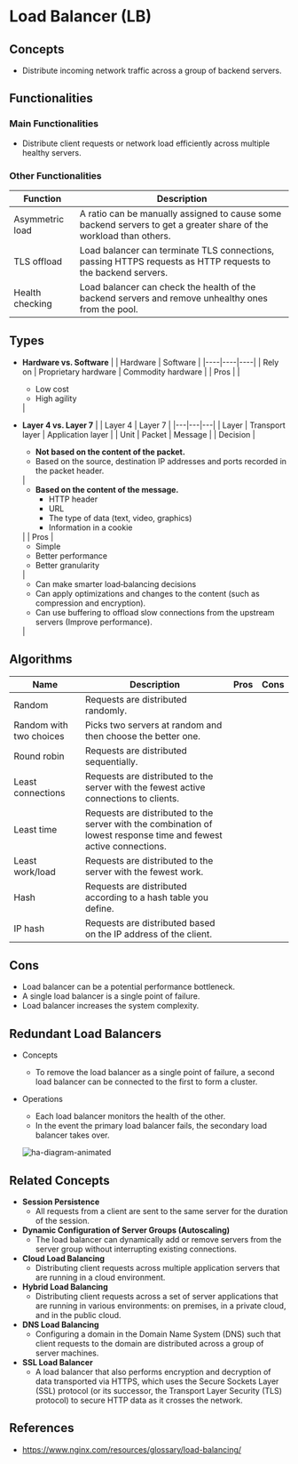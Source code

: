 # Load Balancer (LB)

## Concepts
- Distribute incoming network traffic across a group of backend servers.

## Functionalities
### Main Functionalities
- Distribute client requests or network load efficiently across multiple healthy servers.

### Other Functionalities
| Function | Description |
|----|----|
| Asymmetric load | A ratio can be manually assigned to cause some backend servers to get a greater share of the workload than others. |
| TLS offload | Load balancer can terminate TLS connections, passing HTTPS requests as HTTP requests to the backend servers. |
| Health checking | Load balancer can check the health of the backend servers and remove unhealthy ones from the pool. |

## Types
- **Hardware vs. Software**
  | | Hardware | Software |
  |----|----|----|
  | Rely on | Proprietary hardware | Commodity hardware |
  | Pros | | <ul><li>Low cost<li>High agility</ul> |
 
- **Layer 4 vs. Layer 7**
  | | Layer 4 | Layer 7 |
  |---|---|---|
  | Layer | Transport layer | Application layer |
  | Unit | Packet | Message |
  | Decision | <ul><li>**Not based on the content of the packet.**<li>Based on the source, destination IP addresses and ports recorded in the packet header.</ul> | <ul><li>**Based on the content of the message.**<ul><li>HTTP header<li>URL<li>The type of data (text, video, graphics)<li>Information in a cookie</ul></ul> |
  | Pros | <ul><li>Simple<li>Better performance<li>Better granularity</ul>| <ul><li>Can make smarter load‑balancing decisions<li>Can apply optimizations and changes to the content (such as compression and encryption).<li>Can use buffering to offload slow connections from the upstream servers (Improve performance).</ul> |

## Algorithms
| Name | Description | Pros | Cons |
|----|----|----|----|
| Random | Requests are distributed randomly. | | |
| Random with two choices | Picks two servers at random and then choose the better one. | | |
| Round robin | Requests are distributed sequentially. | | |
| Least connections | Requests are distributed to the server with the fewest active connections to clients. | | |
| Least time | Requests are distributed to the server with the combination of lowest response time and fewest active connections. | | |
| Least work/load | Requests are distributed to the server with the fewest work. | | |
| Hash | Requests are distributed according to a hash table you define. | | |
| IP hash | Requests are distributed based on the IP address of the client. | | |

## Cons
- Load balancer can be a potential performance bottleneck.
- A single load balancer is a single point of failure.
- Load balancer increases the system complexity.

## Redundant Load Balancers
- Concepts
   - To remove the load balancer as a single point of failure, a second load balancer can be connected to the first to form a cluster.
- Operations
   - Each load balancer monitors the health of the other.
   - In the event the primary load balancer fails, the secondary load balancer takes over.
   
   ![ha-diagram-animated](https://user-images.githubusercontent.com/8989447/118159733-a2c51700-b3da-11eb-8501-33cec29c11f6.gif)

## Related Concepts
- **Session Persistence**
   - All requests from a client are sent to the same server for the duration of the session.
- **Dynamic Configuration of Server Groups (Autoscaling)**
   - The load balancer can dynamically add or remove servers from the server group without interrupting existing connections.
- **Cloud Load Balancing**
   - Distributing client requests across multiple application servers that are running in a cloud environment.
- **Hybrid Load Balancing**
   - Distributing client requests across a set of server applications that are running in various environments: on premises, in a private cloud, and in the public cloud.
- **DNS Load Balancing**
   - Configuring a domain in the Domain Name System (DNS) such that client requests to the domain are distributed across a group of server machines.
- **SSL Load Balancer**
   - A load balancer that also performs encryption and decryption of data transported via HTTPS, which uses the Secure Sockets Layer (SSL) protocol (or its successor, the Transport Layer Security (TLS) protocol) to secure HTTP data as it crosses the network.

## References
- https://www.nginx.com/resources/glossary/load-balancing/
